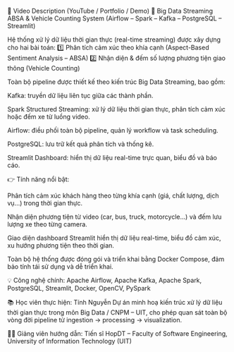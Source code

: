 🎥 Video Description (YouTube / Portfolio / Demo)
🚀 Big Data Streaming ABSA & Vehicle Counting System (Airflow – Spark – Kafka – PostgreSQL – Streamlit)

Hệ thống xử lý dữ liệu thời gian thực (real-time streaming) được xây dựng cho hai bài toán:
1️⃣ Phân tích cảm xúc theo khía cạnh (Aspect-Based Sentiment Analysis – ABSA)
2️⃣ Nhận diện & đếm số lượng phương tiện giao thông (Vehicle Counting)

Toàn bộ pipeline được thiết kế theo kiến trúc Big Data Streaming, bao gồm:

Kafka: truyền dữ liệu liên tục giữa các thành phần.

Spark Structured Streaming: xử lý dữ liệu thời gian thực, phân tích cảm xúc hoặc đếm xe từ luồng video.

Airflow: điều phối toàn bộ pipeline, quản lý workflow và task scheduling.

PostgreSQL: lưu trữ kết quả phân tích và thống kê.

Streamlit Dashboard: hiển thị dữ liệu real-time trực quan, biểu đồ và báo cáo.

👉 Tính năng nổi bật:

Phân tích cảm xúc khách hàng theo từng khía cạnh (giá, chất lượng, dịch vụ...) trong thời gian thực.

Nhận diện phương tiện từ video (car, bus, truck, motorcycle...) và đếm lưu lượng xe theo từng camera.

Giao diện dashboard Streamlit hiển thị dữ liệu real-time, biểu đồ cảm xúc, xu hướng phương tiện theo thời gian.

Toàn bộ hệ thống được đóng gói và triển khai bằng Docker Compose, đảm bảo tính tái sử dụng và dễ triển khai.

💡 Công nghệ chính:
Apache Airflow, Apache Kafka, Apache Spark, PostgreSQL, Streamlit, Docker, OpenCV, PySpark

📚 Học viên thực hiện:
Tính Nguyễn 
Dự án minh hoạ kiến trúc xử lý dữ liệu thời gian thực trong môn Big Data / CNPM – UIT,
cho phép quan sát toàn bộ vòng đời pipeline từ ingestion → processing → visualization.

👨‍🏫 Giảng viên hướng dẫn:
Tiến sĩ HopDT – Faculty of Software Engineering, University of Information Technology (UIT)
